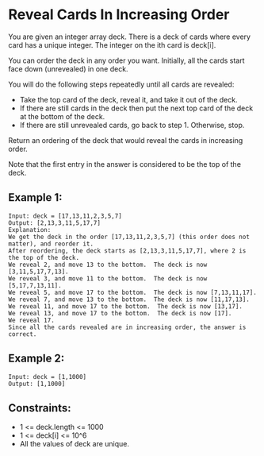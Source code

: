 # Reveal Cards In Increasing Order

You are given an integer array deck. There is a deck of cards where every card has a unique integer. The integer on the ith card is deck[i].

You can order the deck in any order you want. Initially, all the cards start face down (unrevealed) in one deck.

You will do the following steps repeatedly until all cards are revealed:

- Take the top card of the deck, reveal it, and take it out of the deck.
- If there are still cards in the deck then put the next top card of the deck at the bottom of the deck.
- If there are still unrevealed cards, go back to step 1. Otherwise, stop.

Return an ordering of the deck that would reveal the cards in increasing order.

Note that the first entry in the answer is considered to be the top of the deck.

## Example 1:

```
Input: deck = [17,13,11,2,3,5,7]
Output: [2,13,3,11,5,17,7]
Explanation:
We get the deck in the order [17,13,11,2,3,5,7] (this order does not matter), and reorder it.
After reordering, the deck starts as [2,13,3,11,5,17,7], where 2 is the top of the deck.
We reveal 2, and move 13 to the bottom.  The deck is now [3,11,5,17,7,13].
We reveal 3, and move 11 to the bottom.  The deck is now [5,17,7,13,11].
We reveal 5, and move 17 to the bottom.  The deck is now [7,13,11,17].
We reveal 7, and move 13 to the bottom.  The deck is now [11,17,13].
We reveal 11, and move 17 to the bottom.  The deck is now [13,17].
We reveal 13, and move 17 to the bottom.  The deck is now [17].
We reveal 17.
Since all the cards revealed are in increasing order, the answer is correct.
```

## Example 2:

```
Input: deck = [1,1000]
Output: [1,1000]
```

## Constraints:

- 1 <= deck.length <= 1000
- 1 <= deck[i] <= 10^6
- All the values of deck are unique.
